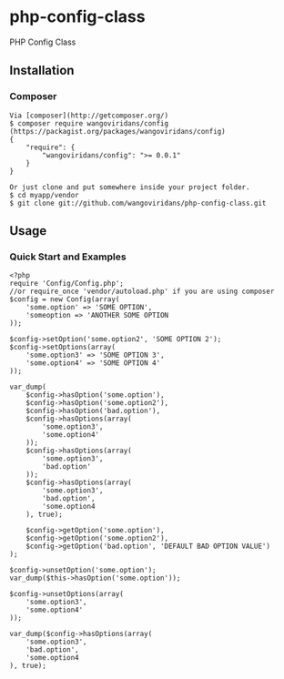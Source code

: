 php-config-class
================

PHP Config Class

## Installation

### Composer

    Via [composer](http://getcomposer.org/)
    $ composer require wangoviridans/config
    (https://packagist.org/packages/wangoviridans/config)
    {
        "require": {
            "wangoviridans/config": ">= 0.0.1"
        }
    }

    Or just clone and put somewhere inside your project folder.
    $ cd myapp/vendor
    $ git clone git://github.com/wangoviridans/php-config-class.git

## Usage

### Quick Start and Examples

    <?php
    require 'Config/Config.php';
    //or require_once 'vendor/autoload.php' if you are using composer
    $config = new Config(array(
        'some.option' => 'SOME OPTION',
        'someoption => 'ANOTHER SOME OPTION
    ));

    $config->setOption('some.option2', 'SOME OPTION 2');
    $config->setOptions(array(
        'some.option3' => 'SOME OPTION 3',
        'some.option4' => 'SOME OPTION 4'
    ));

    var_dump(
        $config->hasOption('some.option'),
        $config->hasOption('some.option2'),
        $config->hasOption('bad.option'),
        $config->hasOptions(array(
            'some.option3',
            'some.option4'
        ));
        $config->hasOptions(array(
            'some.option3',
            'bad.option'
        ));
        $config->hasOptions(array(
            'some.option3',
            'bad.option',
            'some.option4
        ), true);

        $config->getOption('some.option'),
        $config->getOption('some.option2'),
        $config->getOption('bad.option', 'DEFAULT BAD OPTION VALUE')
    );

    $config->unsetOption('some.option');
    var_dump($this->hasOption('some.option'));

    $config->unsetOptions(array(
        'some.option3',
        'some.option4'
    ));

    var_dump($config->hasOptions(array(
        'some.option3',
        'bad.option',
        'some.option4
    ), true);